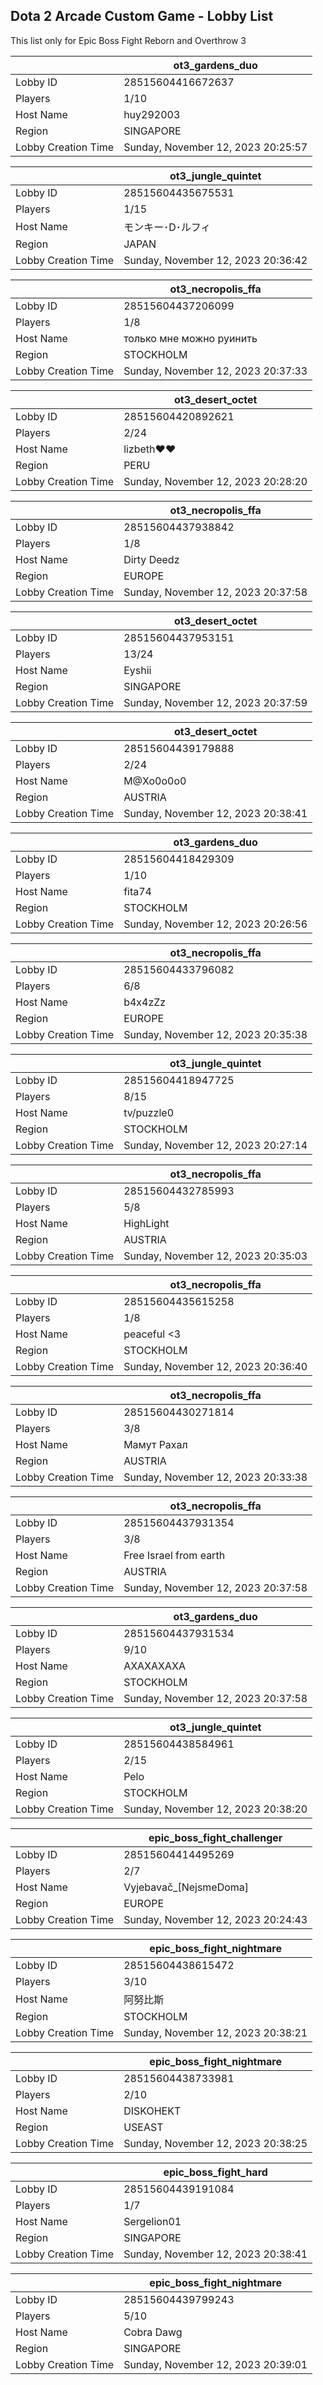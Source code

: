 ## Dota 2 Arcade Custom Game - Lobby List

This list only for Epic Boss Fight Reborn and Overthrow 3

|  | ot3_gardens_duo |
| ------ | ------ |
| Lobby ID | 28515604416672637 |
| Players | 1/10 |
| Host Name | huy292003 |
| Region | SINGAPORE |
| Lobby Creation Time | Sunday, November 12, 2023 20:25:57 |


|  | ot3_jungle_quintet |
| ------ | ------ |
| Lobby ID | 28515604435675531 |
| Players | 1/15 |
| Host Name | モンキー･D･ルフィ |
| Region | JAPAN |
| Lobby Creation Time | Sunday, November 12, 2023 20:36:42 |


|  | ot3_necropolis_ffa |
| ------ | ------ |
| Lobby ID | 28515604437206099 |
| Players | 1/8 |
| Host Name | только мне можно руинить |
| Region | STOCKHOLM |
| Lobby Creation Time | Sunday, November 12, 2023 20:37:33 |


|  | ot3_desert_octet |
| ------ | ------ |
| Lobby ID | 28515604420892621 |
| Players | 2/24 |
| Host Name | lizbeth❤♥ |
| Region | PERU |
| Lobby Creation Time | Sunday, November 12, 2023 20:28:20 |


|  | ot3_necropolis_ffa |
| ------ | ------ |
| Lobby ID | 28515604437938842 |
| Players | 1/8 |
| Host Name | Dirty Deedz |
| Region | EUROPE |
| Lobby Creation Time | Sunday, November 12, 2023 20:37:58 |


|  | ot3_desert_octet |
| ------ | ------ |
| Lobby ID | 28515604437953151 |
| Players | 13/24 |
| Host Name | Eyshii |
| Region | SINGAPORE |
| Lobby Creation Time | Sunday, November 12, 2023 20:37:59 |


|  | ot3_desert_octet |
| ------ | ------ |
| Lobby ID | 28515604439179888 |
| Players | 2/24 |
| Host Name | M@Xo0o0o0 |
| Region | AUSTRIA |
| Lobby Creation Time | Sunday, November 12, 2023 20:38:41 |


|  | ot3_gardens_duo |
| ------ | ------ |
| Lobby ID | 28515604418429309 |
| Players | 1/10 |
| Host Name | fita74 |
| Region | STOCKHOLM |
| Lobby Creation Time | Sunday, November 12, 2023 20:26:56 |


|  | ot3_necropolis_ffa |
| ------ | ------ |
| Lobby ID | 28515604433796082 |
| Players | 6/8 |
| Host Name | b4x4zZz |
| Region | EUROPE |
| Lobby Creation Time | Sunday, November 12, 2023 20:35:38 |


|  | ot3_jungle_quintet |
| ------ | ------ |
| Lobby ID | 28515604418947725 |
| Players | 8/15 |
| Host Name | tv/puzzle0 |
| Region | STOCKHOLM |
| Lobby Creation Time | Sunday, November 12, 2023 20:27:14 |


|  | ot3_necropolis_ffa |
| ------ | ------ |
| Lobby ID | 28515604432785993 |
| Players | 5/8 |
| Host Name | HighLight |
| Region | AUSTRIA |
| Lobby Creation Time | Sunday, November 12, 2023 20:35:03 |


|  | ot3_necropolis_ffa |
| ------ | ------ |
| Lobby ID | 28515604435615258 |
| Players | 1/8 |
| Host Name | peaceful <3 |
| Region | STOCKHOLM |
| Lobby Creation Time | Sunday, November 12, 2023 20:36:40 |


|  | ot3_necropolis_ffa |
| ------ | ------ |
| Lobby ID | 28515604430271814 |
| Players | 3/8 |
| Host Name | Мамут Рахал |
| Region | AUSTRIA |
| Lobby Creation Time | Sunday, November 12, 2023 20:33:38 |


|  | ot3_necropolis_ffa |
| ------ | ------ |
| Lobby ID | 28515604437931354 |
| Players | 3/8 |
| Host Name | Free Israel from earth |
| Region | AUSTRIA |
| Lobby Creation Time | Sunday, November 12, 2023 20:37:58 |


|  | ot3_gardens_duo |
| ------ | ------ |
| Lobby ID | 28515604437931534 |
| Players | 9/10 |
| Host Name | АХАХАХАХА |
| Region | STOCKHOLM |
| Lobby Creation Time | Sunday, November 12, 2023 20:37:58 |


|  | ot3_jungle_quintet |
| ------ | ------ |
| Lobby ID | 28515604438584961 |
| Players | 2/15 |
| Host Name | Pelo |
| Region | STOCKHOLM |
| Lobby Creation Time | Sunday, November 12, 2023 20:38:20 |


|  | epic_boss_fight_challenger |
| ------ | ------ |
| Lobby ID | 28515604414495269 |
| Players | 2/7 |
| Host Name | Vyjebavač_[NejsmeDoma] |
| Region | EUROPE |
| Lobby Creation Time | Sunday, November 12, 2023 20:24:43 |


|  | epic_boss_fight_nightmare |
| ------ | ------ |
| Lobby ID | 28515604438615472 |
| Players | 3/10 |
| Host Name | 阿努比斯 |
| Region | STOCKHOLM |
| Lobby Creation Time | Sunday, November 12, 2023 20:38:21 |


|  | epic_boss_fight_nightmare |
| ------ | ------ |
| Lobby ID | 28515604438733981 |
| Players | 2/10 |
| Host Name | DISKOHEKT |
| Region | USEAST |
| Lobby Creation Time | Sunday, November 12, 2023 20:38:25 |


|  | epic_boss_fight_hard |
| ------ | ------ |
| Lobby ID | 28515604439191084 |
| Players | 1/7 |
| Host Name | Sergelion01 |
| Region | SINGAPORE |
| Lobby Creation Time | Sunday, November 12, 2023 20:38:41 |


|  | epic_boss_fight_nightmare |
| ------ | ------ |
| Lobby ID | 28515604439799243 |
| Players | 5/10 |
| Host Name | Cobra Dawg |
| Region | SINGAPORE |
| Lobby Creation Time | Sunday, November 12, 2023 20:39:01 |


